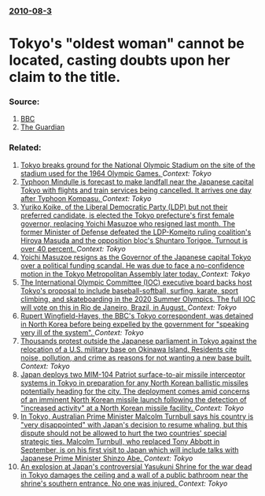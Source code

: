 ### [2010-08-3](/news/2010/08/3/index.md)

# Tokyo's "oldest woman" cannot be located, casting doubts upon her claim to the title. 




### Source:

1. [BBC](http://www.bbc.co.uk/news/world-asia-pacific-10848254)
2. [The Guardian](http://www.guardian.co.uk/world/2010/aug/03/japan-centenarians-search)

### Related:

1. [Tokyo breaks ground for the National Olympic Stadium on the site of the stadium used for the 1964 Olympic Games. ](/news/2016/12/11/tokyo-breaks-ground-for-the-national-olympic-stadium-on-the-site-of-the-stadium-used-for-the-1964-olympic-games.md) _Context: Tokyo_
2. [Typhoon Mindulle is forecast to make landfall near the Japanese capital Tokyo with flights and train services being cancelled. It arrives one day after Typhoon Kompasu. ](/news/2016/08/22/typhoon-mindulle-is-forecast-to-make-landfall-near-the-japanese-capital-tokyo-with-flights-and-train-services-being-cancelled-it-arrives-on.md) _Context: Tokyo_
3. [Yuriko Koike, of the Liberal Democratic Party (LDP) but not their preferred candidate, is  elected the Tokyo prefecture's first female governor, replacing Yoichi Masuzoe who resigned last month. The former  Minister of Defense defeated the LDP-Komeito ruling coalition's  Hiroya Masuda and the opposition bloc's Shuntaro Torigoe. Turnout is over 40 percent. ](/news/2016/07/31/yuriko-koike-of-the-liberal-democratic-party-ldp-but-not-their-preferred-candidate-is-elected-the-tokyo-prefecture-s-first-female-gover.md) _Context: Tokyo_
4. [Yoichi Masuzoe resigns as the Governor of the Japanese capital Tokyo over a political funding scandal. He was due to face a no-confidence motion in the Tokyo Metropolitan Assembly later today. ](/news/2016/06/15/yaichi-masuzoe-resigns-as-the-governor-of-the-japanese-capital-tokyo-over-a-political-funding-scandal-he-was-due-to-face-a-no-confidence-m.md) _Context: Tokyo_
5. [The International Olympic Committee (IOC) executive board backs host Tokyo's  proposal to include baseball-softball, surfing, karate, sport climbing, and skateboarding in the 2020 Summer Olympics. The full IOC will vote on this in Rio de Janeiro, Brazil, in August. ](/news/2016/06/1/the-international-olympic-committee-ioc-executive-board-backs-host-tokyo-s-proposal-to-include-baseball-softball-surfing-karate-sport.md) _Context: Tokyo_
6. [Rupert Wingfield-Hayes, the BBC's Tokyo correspondent, was detained in North Korea before being expelled by the government for "speaking very ill of the system". ](/news/2016/05/9/rupert-wingfield-hayes-the-bbc-s-tokyo-correspondent-was-detained-in-north-korea-before-being-expelled-by-the-government-for-speaking-ver.md) _Context: Tokyo_
7. [Thousands protest outside the Japanese parliament in Tokyo against the  relocation of a U.S. military base on Okinawa Island. Residents cite noise, pollution, and crime as reasons for not wanting a new base built. ](/news/2016/02/21/thousands-protest-outside-the-japanese-parliament-in-tokyo-against-the-relocation-of-a-u-s-military-base-on-okinawa-island-residents-cite.md) _Context: Tokyo_
8. [Japan deploys two MIM-104 Patriot surface-to-air missile interceptor systems in Tokyo in preparation for any North Korean ballistic missiles potentially heading for the city. The deployment comes amid concerns of an imminent North Korean missile launch following the detection of "increased activity" at a North Korean missile facility. ](/news/2016/01/31/japan-deploys-two-mim-104-patriot-surface-to-air-missile-interceptor-systems-in-tokyo-in-preparation-for-any-north-korean-ballistic-missiles.md) _Context: Tokyo_
9. [In Tokyo, Australian Prime Minister Malcolm Turnbull says his country is "very disappointed" with Japan's decision to resume whaling, but this dispute should not be allowed to hurt the two countries' special strategic ties. Malcolm Turnbull, who replaced Tony Abbott in September,  is on his first visit to Japan which will include talks with Japanese Prime Minister Shinzo Abe. ](/news/2015/12/18/in-tokyo-australian-prime-minister-malcolm-turnbull-says-his-country-is-avery-disappointeda-with-japanas-decision-to-resume-whaling.md) _Context: Tokyo_
10. [An  explosion at Japan's controversial Yasukuni Shrine for the war dead in Tokyo damages the ceiling and a wall of a public bathroom near the shrine's southern entrance. No one was injured. ](/news/2015/11/23/an-explosion-at-japan-s-controversial-yasukuni-shrine-for-the-war-dead-in-tokyo-damages-the-ceiling-and-a-wall-of-a-public-bathroom-near-th.md) _Context: Tokyo_
